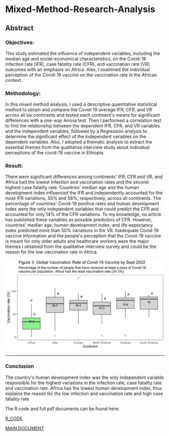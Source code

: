 # Mixed-Method-Research-Analysis
## Abstract

### Objectives:
 This study estimated the influence of independent variables, including the median age and social-economical characteristics, on the Covid-19 infection rate (IFR), case fatality rate (CFR), and vaccination rate (VR) outcomes with an emphasis on Africa. Also, I examined the individual perception of the Covid-19 vaccine on the vaccination rate in the African context. 

### Methodology:
In this mixed method analysis, I used a descriptive quantitative statistical method to obtain and compare the Covid-19 average IFR, CFR, and VR across all six continents and tested each continent's means for significant differences with a one-way Anova test. Then I performed a correlation test to find the relationship between the dependent IFR, CFR, and VR variables and the independent variables, followed by a  Regression analysis to determine the significant effect of the independent variables on the dependent variables. Also, I adopted a thematic analysis to extract the essential themes from the qualitative interview study about individual perceptions of the covid-19 vaccine in Ethiopia. 

### Result:
There were significant differences among continents' IFR, CFR and VR,  and Africa had the lowest infection and vaccination rates and the second highest case fatality rate. Countries' median age and the human development index influenced the IFR and independently accounted for the most IFR variations, 55% and 58%, respectively, across all continents. The percentage of countries' Covid-19 positive rates and human development index were the only independent variables that could predict the CFR and accounted for only 14% of the CFR variations. To my knowledge, no article has published these variables as possible predictors of CFR. However, countries' median age, human development index, and life expectancy index predicted more than 50% variations in the VR. Inadequate Covid-19 vaccine information and the people's perception that the Covid-19 vaccine is meant for only older adults and healthcare workers were the major themes I obtained from the qualitative interview survey and could be the reason for the low vaccination rate in Africa.  


![image](https://github.com/olusolaolagunju/Mixed-Method-Research-Analysis/blob/main/images/boxplot_VR.png)

---

### Conclusion 
The country's human development index was the only independent variable responsible for the highest variations in the infection rate, case fatality rate and vaccination rate. Africa has the lowest human development index, thus explains the reason for the low infection and vaccination rate and high case fatality rate. 


The R code and full pdf documents can be found here: 

[R_CODE](https://github.com/olusolaolagunju/Mixed-Method-Research-Analysis/blob/main/R_code_quantitative_covid_19.R)

[MAIN DOCUMENT]()
